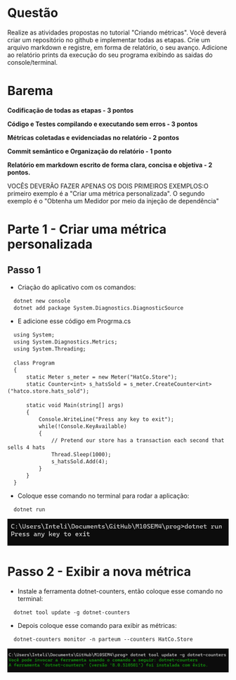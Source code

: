 # Questão
Realize as atividades propostas no tutorial "Criando métricas". Você deverá criar um repositório no github e implementar todas as etapas. Crie um arquivo markdown e registre, em forma de relatório, o seu avanço. Adicione ao relatório prints da execução do seu programa exibindo as saidas do console/terminal.

# Barema
**Codificação de todas as etapas - 3 pontos**

**Código e Testes compilando e executando sem erros - 3 pontos**

**Métricas coletadas e evidenciadas no relatório - 2 pontos**

**Commit semântico e Organização do relatório - 1 ponto**

**Relatório em markdown escrito de forma clara, concisa e objetiva - 2 pontos.**

VOCÊS DEVERÃO FAZER APENAS OS DOIS PRIMEIROS EXEMPLOS:O primeiro exemplo é a "Criar uma métrica personalizada". O segundo exemplo é o "Obtenha um Medidor por meio da injeção de dependência"

# Parte 1 - Criar uma métrica personalizada

## Passo 1
- Criação do aplicativo com os comandos:
```
  dotnet new console
  dotnet add package System.Diagnostics.DiagnosticSource
```
- E adicione esse código em Progrma.cs
  
```
  using System;
  using System.Diagnostics.Metrics;
  using System.Threading;

  class Program
  {
      static Meter s_meter = new Meter("HatCo.Store");
      static Counter<int> s_hatsSold = s_meter.CreateCounter<int>("hatco.store.hats_sold");

      static void Main(string[] args)
      {
          Console.WriteLine("Press any key to exit");
          while(!Console.KeyAvailable)
          {
              // Pretend our store has a transaction each second that sells 4 hats
              Thread.Sleep(1000);
              s_hatsSold.Add(4);
          }
      }
  }
```

- Coloque esse comando no terminal para rodar a aplicação:

```
  dotnet run
```
![Texto alternativo](img/imgum.png)

# Passo 2 - Exibir a nova métrica
- Instale a ferramenta dotnet-counters, então coloque esse comando no terminal:

```
  dotnet tool update -g dotnet-counters
```

- Depois coloque esse comando para exibir as métricas:

```
  dotnet-counters monitor -n parteum --counters HatCo.Store
```

![Texto alternativo](img/imgdois.png)
